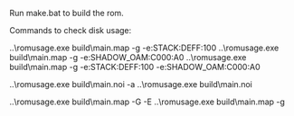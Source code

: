 Run make.bat to build the rom.

Commands to check disk usage:

..\romusage.exe build\main.map -g -e:STACK:DEFF:100
..\romusage.exe build\main.map -g -e:SHADOW_OAM:C000:A0
..\romusage.exe build\main.map -g -e:STACK:DEFF:100 -e:SHADOW_OAM:C000:A0

..\romusage.exe build\main.noi -a
..\romusage.exe build\main.noi

..\romusage.exe build\main.map -G -E
..\romusage.exe build\main.map -g